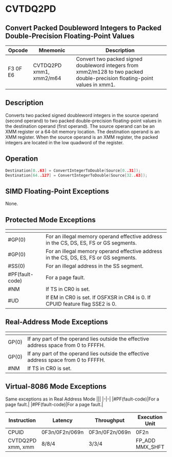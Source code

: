 # CVTDQ2PD
 
## Convert Packed Doubleword Integers to Packed Double-Precision Floating-Point Values
 
 
|Opcode|Mnemonic|Description|
|-|-|-|
|F3 0F E6|CVTDQ2PD xmm1, xmm2/m64|Convert two packed signed doubleword integers from xmm2/m128 to two packed double-precision floating-point values in xmm1.|
 
## Description
 
Converts two packed signed doubleword integers in the source operand (second operand) to two packed double-precision floating-point values in the destination operand (first operand). The source operand can be an XMM register or a 64-bit memory location. The destination operand is an XMM register. When the source operand is an XMM register, the packed integers are located in the low quadword of the register.
 
 
## Operation
 
```c
Destination[0..63] = ConvertIntegerToDouble(Source[0..31]);
Destination[64..127] = ConvertIntegerToDouble(Source[32..63]);

```
 
 
## SIMD Floating-Point Exceptions
 
None.
 
## Protected Mode Exceptions
 
|[]()||
|-|-|
|#GP(0)|For an illegal memory operand effective address in the CS, DS, ES, FS or GS segments.|
|#GP(0)|For an illegal memory operand effective address in the CS, DS, ES, FS or GS segments.|
|#SS(0)|For an illegal address in the SS segment.|
|#PF(fault-code)|For a page fault.|
|#NM|If TS in CR0 is set.|
|#UD|If EM in CR0 is set. If OSFXSR in CR4 is 0. If CPUID feature flag SSE2 is 0.|
 
## Real-Address Mode Exceptions
 
|[]()||
|-|-|
|GP(0)|If any part of the operand lies outside the effective address space from 0 to FFFFH.|
|GP(0)|If any part of the operand lies outside the effective address space from 0 to FFFFH.|
|#NM|If TS in CR0 is set.|
 
## Virtual-8086 Mode Exceptions
 
Same exceptions as in Real Address Mode
|[]()||
|-|-|
|#PF(fault-code)|For a page fault.|
|#PF(fault-code)|For a page fault.|
 
|Instruction|Latency|Throughput|Execution Unit|
|-|-|-|-|
|CPUID|0F3n/0F2n/069n|0F3n/0F2n/069n|0F2n|
|CVTDQ2PD xmm, xmm|8/8/4|3/3/4|FP_ADD MMX_SHFT|
